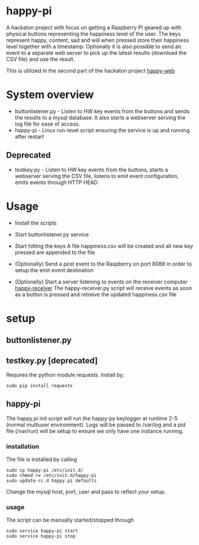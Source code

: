 # happy-pi
A hackaton project with focus on getting a Raspberry PI geared up with physical buttons
representing the happiness level of the user. The keys represent happy, content, sad and will
when pressed store their happiness level together with a timestamp. Optionally it is also 
possible to send an event to a separate web server to pick up the latest results (download
the CSV file) and use the result. 

This is utilized in the second part of the hackaton project [happy-web](https://github.com/JohanBjerning/happy-web)

# System overview
* buttonlistener.py - Listen to HW key events from the buttons and sends the results to a mysql database. It also starts a webserver serving the log file for ease of access.
* happy-pi - Linux run-level script ensuring the service is up and running after restart

## Deprecated
* testkey.py - Listen to HW key events from the buttons, starts a webserver serving the CSV file, 
listens to emit event configuration, emits events through HTTP HEAD

# Usage
* Install the scripts
* Start buttonlistener.py service
* Start hitting the keys
A file happiness.csv will be created and all new key pressed are appended to the file

* (Optionally) Send a post event to the Raspberry on port 8088 in order to setup the emit event destination
* (Optionally) Start a server listening to events on the receiver computer [happy-receiver](https://github.com/JohanBjerning/happy-web/blob/master/happy-receiver.py)
The happy-receiver.py script will receive events as soon as a button is pressed and retreive the updated
happiness.csv file

# setup
## buttonlistener.py ##

## testkey.py [deprecated] ##
Requires the python module requests. Install by:
```
sudo pip install requests
```

## happy-pi ##
The happy.pi init script will run the happy-py keylogger at runtime 2-5 (normal multiuser environment). Logs will be passed to /var/log and a pid file (/var/run) will be setup to ensure we only have one instance running.

### installation ###
The file is installed by calling 
```
sudo cp happy-pi /etc/init.d/
sudo chmod +x /etc/init.d/happy-pi
sudo update-rc.d happy.pi defaults
```

Change the mysql host, port, user and pass to reflect your setup.

### usage ###
The script can be manually started/stopped through 
```
sudo service happy-pi start
sudo service happy-pi stop
```
